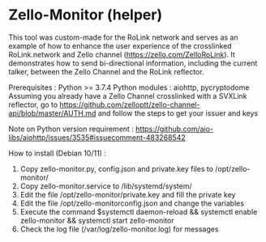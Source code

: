 # Zello-Monitor (helper)

This tool was custom-made for the RoLink network and serves as an example of how to enhance the user experience of the crosslinked RoLink.network and Zello channel (https://zello.com/ZelloRoLink). It demonstrates how to send bi-directional information, including the current talker, between the Zello Channel and the RoLink reflector.

Prerequisites :
Python >= 3.7.4
Python modules : aiohttp, pycryptodome
Assuming you already have a Zello Channel crosslinked with a SVXLink reflector,
go to https://github.com/zelloptt/zello-channel-api/blob/master/AUTH.md and follow the steps to get your issuer and keys

Note on Python version requirement :
https://github.com/aio-libs/aiohttp/issues/3535#issuecomment-483268542

How to install (Debian 10/11) :
1. Copy zello-monitor.py, config.json and private.key files to /opt/zello-monitor/
2. Copy zello-monitor.service to /lib/systemd/system/
3. Edit the file /opt/zello-monitor/private.key and fill the private key
4. Edit the file /opt/zello-monitorconfig.json and change the variables
5. Execute the command $systemctl daemon-reload && systemctl enable zello-monitor && systemctl start zello-monitor
6. Check the log file (/var/log/zello-monitor.log) for messages
